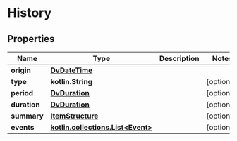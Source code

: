 
# History

## Properties
Name | Type | Description | Notes
------------ | ------------- | ------------- | -------------
**origin** | [**DvDateTime**](DvDateTime.md) |  | 
**type** | **kotlin.String** |  |  [optional]
**period** | [**DvDuration**](DvDuration.md) |  |  [optional]
**duration** | [**DvDuration**](DvDuration.md) |  |  [optional]
**summary** | [**ItemStructure**](ItemStructure.md) |  |  [optional]
**events** | [**kotlin.collections.List&lt;Event&gt;**](Event.md) |  |  [optional]



